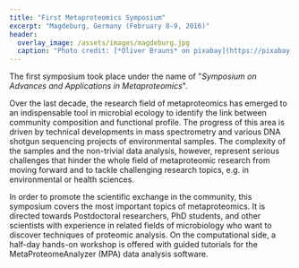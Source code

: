 ```yaml
---
title: "First Metaproteomics Symposium"
excerpt: "Magdeburg, Germany (February 8-9, 2016)"
header:
  overlay_image: /assets/images/magdeburg.jpg
  caption: "Photo credit: [*Oliver Brauns* on pixabay](https://pixabay.com/photos/germany-magdeburg-saxony-anhalt-3912872/)"
---
```


The first symposium took place under the name of "*Symposium on Advances and Applications in Metaproteomics*".

Over the last decade, the research field of metaproteomics has emerged to an indispensable tool in microbial ecology to identify the link between community composition and functional profile. The progress of this area is driven by technical developments in mass spectrometry and various DNA shotgun sequencing projects of environmental samples. The complexity of the samples and the non-trivial data analysis, however, represent serious challenges that hinder the whole field of metaproteomic research from moving forward and to tackle challenging research topics, e.g. in environmental or health sciences.

In order to promote the scientific exchange in the community, this symposium covers the most important topics of metaproteomics. It is directed towards Postdoctoral researchers, PhD students, and other scientists with experience in related fields of microbiology who want to discover techniques of proteomic analysis. On the computational side, a half-day hands-on workshop is offered with guided tutorials for the MetaProteomeAnalyzer (MPA) data analysis software.
